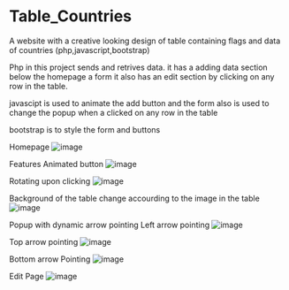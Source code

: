 # Table_Countries
A website with a creative looking design of table containing flags and data of countries
(php,javascript,bootstrap)

Php in this project sends and retrives data. it has a adding data section below the homepage a form
it also has an edit section by clicking on any row in the table.

javascipt is used to animate the add button and the form also is used to change the popup when a clicked on any row in the table

bootstrap is to style the form and buttons

Homepage
![image](https://user-images.githubusercontent.com/47054385/166135983-1b041568-4e36-474e-8842-a4576b21b9a0.png)

Features
Animated button
![image](https://user-images.githubusercontent.com/47054385/166136028-df16d855-58cc-465b-9ed3-a85b43548da9.png)

Rotating upon clicking
![image](https://user-images.githubusercontent.com/47054385/166136044-ff265ef7-00dd-4970-884d-502dcea1aed3.png)

Background of the table change accourding to the image in the table
![image](https://user-images.githubusercontent.com/47054385/166136090-cb25f502-713b-4b4c-b99e-6ef6ef7eae9d.png)

Popup with dynamic arrow pointing
Left arrow pointing
![image](https://user-images.githubusercontent.com/47054385/166136132-457beccb-32f5-419e-a470-edf07f23eb81.png)

Top arrow pointing
![image](https://user-images.githubusercontent.com/47054385/166136161-da34b52a-d8f8-4cbc-9606-1493aa80cac3.png)

Bottom arrow Pointing
![image](https://user-images.githubusercontent.com/47054385/166136178-29599761-27c6-4b4b-b84f-8474a7151ecb.png)

Edit Page
![image](https://user-images.githubusercontent.com/47054385/166136215-0ec00411-63c9-405a-94b8-8080fc4747a8.png)

